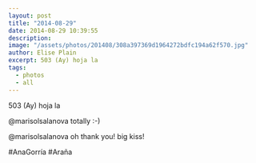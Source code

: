 ```yaml
---
layout: post
title: "2014-08-29"
date: 2014-08-29 10:39:55
description: 
image: "/assets/photos/201408/308a397369d1964272bdfc194a62f570.jpg"
author: Elise Plain
excerpt: 503 (Ay) hoja la
tags: 
  - photos
  - all
---
```


503 (Ay) hoja la
<p></p>
<p>@marisolsalanova totally :-)</p><p>@marisolsalanova oh thank you! big kiss!</p><p>#AnaGorría #Araña</p>